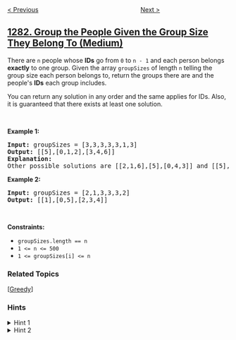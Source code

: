 <!--|This file generated by command(leetcode description); DO NOT EDIT.    |-->
<!--+----------------------------------------------------------------------+-->
<!--|@author    openset <openset.wang@gmail.com>                           |-->
<!--|@link      https://github.com/openset                                 |-->
<!--|@home      https://github.com/openset/leetcode                        |-->
<!--+----------------------------------------------------------------------+-->

[< Previous](https://github.com/openset/leetcode/tree/master/problems/subtract-the-product-and-sum-of-digits-of-an-integer "Subtract the Product and Sum of Digits of an Integer")
　　　　　　　　　　　　　　　　
[Next >](https://github.com/openset/leetcode/tree/master/problems/find-the-smallest-divisor-given-a-threshold "Find the Smallest Divisor Given a Threshold")

## [1282. Group the People Given the Group Size They Belong To (Medium)](https://leetcode.com/problems/group-the-people-given-the-group-size-they-belong-to "用户分组")

<p>There are <code>n</code> people whose <strong>IDs</strong> go from <code>0</code> to <code>n - 1</code> and each person belongs <strong>exactly</strong> to one&nbsp;group. Given the array&nbsp;<code>groupSizes</code> of length <code>n</code> telling the group size each person belongs to, return the groups there are and the people&#39;s&nbsp;<strong>IDs</strong> each group includes.</p>

<p>You can return any solution in any order and the same applies for IDs. Also, it is guaranteed that there exists at least one solution.&nbsp;</p>

<p>&nbsp;</p>
<p><strong>Example 1:</strong></p>

<pre>
<strong>Input:</strong> groupSizes = [3,3,3,3,3,1,3]
<strong>Output:</strong> [[5],[0,1,2],[3,4,6]]
<b>Explanation:</b> 
Other possible solutions are [[2,1,6],[5],[0,4,3]] and [[5],[0,6,2],[4,3,1]].
</pre>

<p><strong>Example 2:</strong></p>

<pre>
<strong>Input:</strong> groupSizes = [2,1,3,3,3,2]
<strong>Output:</strong> [[1],[0,5],[2,3,4]]
</pre>

<p>&nbsp;</p>
<p><strong>Constraints:</strong></p>

<ul>
	<li><code>groupSizes.length == n</code></li>
	<li><code>1 &lt;= n&nbsp;&lt;= 500</code></li>
	<li><code>1 &lt;=&nbsp;groupSizes[i] &lt;= n</code></li>
</ul>

### Related Topics
  [[Greedy](https://github.com/openset/leetcode/tree/master/tag/greedy/README.md)]

### Hints
<details>
<summary>Hint 1</summary>
Put people's IDs with same groupSize into buckets, then split each bucket into groups.
</details>

<details>
<summary>Hint 2</summary>
Greedy fill until you need a new group.
</details>
